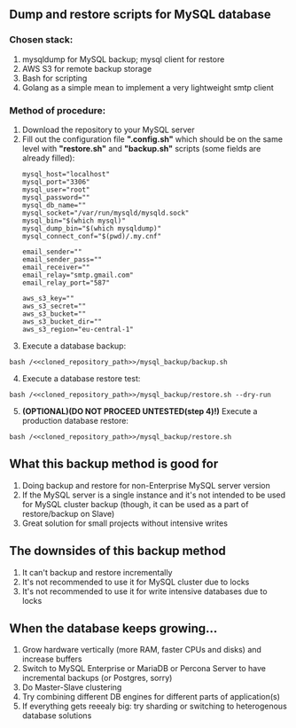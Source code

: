 ## Dump and restore scripts for MySQL database

### Chosen stack:
1. mysqldump for MySQL backup; mysql client for restore
2. AWS S3 for remote backup storage
3. Bash for scripting
4. Golang as a simple mean to implement a very lightweight smtp client

### Method of procedure:
1. Download the repository to your MySQL server
2. Fill out the configuration file **".config.sh"** which should be on the same level with **"restore.sh"** and **"backup.sh"** scripts (some fields are already filled):
    ```
    mysql_host="localhost"
    mysql_port="3306"
    mysql_user="root"
    mysql_password=""
    mysql_db_name=""
    mysql_socket="/var/run/mysqld/mysqld.sock"
    mysql_bin="$(which mysql)"
    mysql_dump_bin="$(which mysqldump)"
    mysql_connect_conf="$(pwd)/.my.cnf"

    email_sender=""
    email_sender_pass=""
    email_receiver=""
    email_relay="smtp.gmail.com"
    email_relay_port="587"

    aws_s3_key=""
    aws_s3_secret=""
    aws_s3_bucket=""
    aws_s3_bucket_dir=""
    aws_s3_region="eu-central-1"
    ```
3. Execute a database backup:
```
bash /<<cloned_repository_path>>/mysql_backup/backup.sh
```
4. Execute a database restore test:
```
bash /<<cloned_repository_path>>/mysql_backup/restore.sh --dry-run
```
5. **(OPTIONAL)(DO NOT PROCEED UNTESTED(step 4)!)** Execute a production database restore:
```
bash /<<cloned_repository_path>>/mysql_backup/restore.sh
```

## What this backup method is good for
1. Doing backup and restore for non-Enterprise MySQL server version
2. If the MySQL server is a single instance and it's not intended to be used for MySQL cluster backup (though, it can be used as a part of restore/backup on Slave)
3. Great solution for small projects without intensive writes

## The downsides of this backup method
1. It can't backup and restore incrementally
2. It's not recommended to use it for MySQL cluster due to locks
3. It's not recommended to use it for write intensive databases due to locks

## When the database keeps growing...
1. Grow hardware vertically (more RAM, faster CPUs and disks) and increase buffers
2. Switch to MySQL Enterprise or MariaDB or Percona Server to have incremental backups (or Postgres, sorry)
3. Do Master-Slave clustering
4. Try combining different DB engines for different parts of application(s)
4. If everything gets reeealy big: try sharding or switching to heterogenous database solutions
